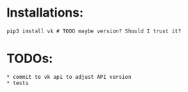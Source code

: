# Installations:

    pip3 install vk # TODO maybe version? Should I trust it?

# TODOs:

    * commit to vk api to adjust API version
    * tests